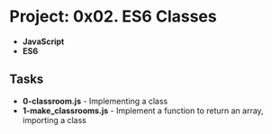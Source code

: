 
# Project: 0x02. ES6 Classes
- **JavaScript**
- **ES6**
## Tasks
- **0-classroom.js** - Implementing a class
- **1-make_classrooms.js** - Implement a function to return an array, importing a class
